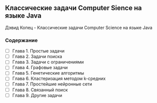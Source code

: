 ## Классические задачи Computer Sience на языке Java

Дэвид Копец - Классические задачи Computer Science на языке Java

### Содержание

- [ ] Глава 1. Простые задачи
- [ ] Глава 2. Задачи поиска
- [ ] Глава 3. Задачи с ограничениями
- [ ] Глава 4. Графовые задачи
- [ ] Глава 5. Генетические алгоритмы
- [ ] Глава 6. Кластеризация методом k-средних
- [ ] Глава 7. Простейшие нейронные сети
- [ ] Глава 8. Связанный поиск
- [ ] Глава 9. Другие задачи